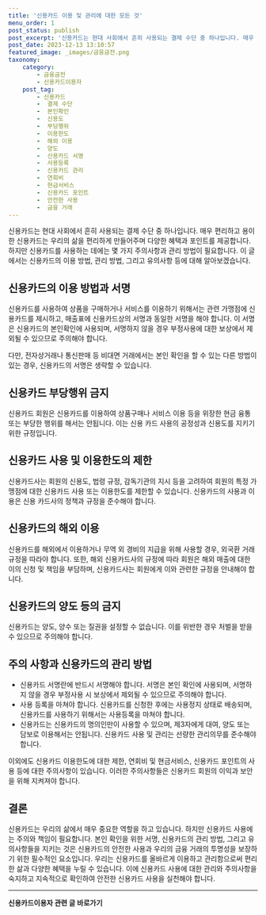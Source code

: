 ```yaml
---
title: '신용카드 이용 및 관리에 대한 모든 것'
menu_order: 1
post_status: publish
post_excerpt: '신용카드는 현대 사회에서 흔히 사용되는 결제 수단 중 하나입니다. 매우 편리하고 용이한 신용카드는 우리의 삶을 편리하게 만들어주며 다양한 혜택과 포인트를 제공합니다. 하지만 신용카드를 사용하는 데에는 몇 가지 주의사항과 관리 방법이 필요합니다. 이 글에서는 신용카드의 이용 방법, 관리 방법, 그리고 유의사항 등에 대해 알아보겠습니다.'
post_date: 2023-12-13 13:10:57
featured_image: _images/금융금전.png
taxonomy:
    category:
        - 금융금전
        - 신용카드이용자
    post_tag:
        - 신용카드
        -  결제 수단
        -  본인확인
        -  신용도
        -  부당행위
        -  이용한도
        -  해외 이용
        -  양도
        -  신용카드 서명
        -  사용등록
        -  신용카드 관리
        -  연회비
        -  현금서비스
        -  신용카드 포인트
        -  안전한 사용
        -  금융 거래
---
```



신용카드는 현대 사회에서 흔히 사용되는 결제 수단 중 하나입니다. 매우 편리하고 용이한 신용카드는 우리의 삶을 편리하게 만들어주며 다양한 혜택과 포인트를 제공합니다. 하지만 신용카드를 사용하는 데에는 몇 가지 주의사항과 관리 방법이 필요합니다. 이 글에서는 신용카드의 이용 방법, 관리 방법, 그리고 유의사항 등에 대해 알아보겠습니다.


## 신용카드의 이용 방법과 서명

신용카드를 사용하여 상품을 구매하거나 서비스를 이용하기 위해서는 관련 가맹점에 신용카드를 제시하고, 매출표에 신용카드상의 서명과 동일한 서명을 해야 합니다. 이 서명은 신용카드의 본인확인에 사용되며, 서명하지 않을 경우 부정사용에 대한 보상에서 제외될 수 있으므로 주의해야 합니다.

다만, 전자상거래나 통신판매 등 비대면 거래에서는 본인 확인을 할 수 있는 다른 방법이 있는 경우, 신용카드의 서명은 생략할 수 있습니다.


## 신용카드 부당행위 금지

신용카드 회원은 신용카드를 이용하여 상품구매나 서비스 이용 등을 위장한 현금 융통 또는 부당한 행위를 해서는 안됩니다. 이는 신용 카드 사용의 공정성과 신용도를 지키기 위한 규정입니다.


## 신용카드 사용 및 이용한도의 제한

신용카드사는 회원의 신용도, 법령 규정, 감독기관의 지시 등을 고려하여 회원의 특정 가맹점에 대한 신용카드 사용 또는 이용한도를 제한할 수 있습니다. 신용카드의 사용과 이용은 신용 카드사의 정책과 규정을 준수해야 합니다.


## 신용카드의 해외 이용

신용카드를 해외에서 이용하거나 무역 외 경비의 지급을 위해 사용할 경우, 외국환 거래 규정을 따라야 합니다. 또한, 해외 신용카드사의 규정에 따라 회원은 해외 매출에 대한 이의 신청 및 책임을 부담하며, 신용카드사는 회원에게 이와 관련한 규정을 안내해야 합니다.


## 신용카드의 양도 등의 금지

신용카드는 양도, 양수 또는 질권을 설정할 수 없습니다. 이를 위반한 경우 처벌을 받을 수 있으므로 주의해야 합니다.


## 주의 사항과 신용카드의 관리 방법

- 신용카드 서명란에 반드시 서명해야 합니다. 서명은 본인 확인에 사용되며, 서명하지 않을 경우 부정사용 시 보상에서 제외될 수 있으므로 주의해야 합니다.
- 사용 등록을 마쳐야 합니다. 신용카드를 신청한 후에는 사용정지 상태로 배송되며, 신용카드를 사용하기 위해서는 사용등록을 마쳐야 합니다.
- 신용카드는 신용카드의 명의인만이 사용할 수 있으며, 제3자에게 대여, 양도 또는 담보로 이용해서는 안됩니다. 신용카드 사용 및 관리는 선량한 관리의무를 준수해야 합니다.

이외에도 신용카드 이용한도에 대한 제한, 연회비 및 현금서비스, 신용카드 포인트의 사용 등에 대한 주의사항이 있습니다. 이러한 주의사항들은 신용카드 회원의 이익과 보안을 위해 지켜져야 합니다.

## 결론

신용카드는 우리의 삶에서 매우 중요한 역할을 하고 있습니다. 하지만 신용카드 사용에는 주의와 책임이 필요합니다. 본인 확인을 위한 서명, 신용카드의 관리 방법, 그리고 유의사항들을 지키는 것은 신용카드의 안전한 사용과 우리의 금융 거래의 투명성을 보장하기 위한 필수적인 요소입니다. 우리는 신용카드를 올바르게 이용하고 관리함으로써 편리한 삶과 다양한 혜택을 누릴 수 있습니다. 이에 신용카드 사용에 대한 관리와 주의사항을 숙지하고 지속적으로 확인하여 안전한 신용카드 사용을 실천해야 합니다.
<!-- wp:separator -->
<hr class="wp-block-separator has-alpha-channel-opacity"/>
<!-- /wp:separator -->

<!-- wp:group {"backgroundColor":"base","layout":{"type":"constrained"}} -->
<div class="wp-block-group has-base-background-color has-background"><!-- wp:paragraph {"align":"center","fontSize":"medium"} -->
<p class="has-text-align-center has-large-font-size"><strong>신용카드이용자 관련 글 바로가기</strong></p>
<!-- /wp:paragraph -->


<!-- wp:latest-posts
{"categories":[{"id":15350,"count":19,"description":"","link":"https://uknowlaw.com/category/%ec%8b%a0%ec%9a%a9%ec%b9%b4%eb%93%9c%ec%9d%b4%ec%9a%a9%ec%9e%90/","name":"신용카드이용자","slug":"신용카드이용자","taxonomy":"category","parent":0,"meta":[],"_links":{"self":[{"href":"https://uknowlaw.com/wp-json/wp/v2/categories/15350"}],"collection":[{"href":"https://uknowlaw.com/wp-json/wp/v2/categories"}],"about":[{"href":"https://uknowlaw.com/wp-json/wp/v2/taxonomies/category"}],"wp:post_type":[{"href":"https://uknowlaw.com/wp-json/wp/v2/posts?categories=15350"}],"curies":[{"name":"wp","href":"https://api.w.org/{rel}","templated":true}]}}],"postsToShow":100,"excerptLength":28,"postLayout":"grid","columns":2,"featuredImageAlign":"left","featuredImageSizeSlug":"large","fontSize":"small"} /--></div>
<!-- /wp:group -->